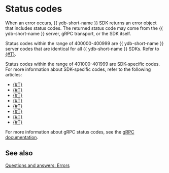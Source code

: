 # Status codes

When an error occurs, {{ ydb-short-name }} SDK returns an error object that includes status codes. The returned status code may come from the {{ ydb-short-name }} server, gRPC transport, or the SDK itself.

Status codes within the range of 400000-400999 are {{ ydb-short-name }} server codes that are identical for all {{ ydb-short-name }} SDKs. Refer to [{#T}](./ydb-status-codes.md).

Status codes within the range of 401000-401999 are SDK-specific codes. For more information about SDK-specific codes, refer to the following articles:

- [{#T}](./cpp-status-codes.md)
- [{#T}](./c-sharp-status-codes.md)
- [{#T}](./go-status-codes.md)
- [{#T}](./java-status-codes.md)
- [{#T}](./nodejs-status-codes.md)
- [{#T}](./php-status-codes.md)
- [{#T}](./python-status-codes.md)
- [{#T}](./rust-status-codes.md)


For more information about gRPC status codes, see the [gRPC documentation](https://grpc.io/docs/guides/status-codes/).

## See also

[Questions and answers: Errors](../../faq/errors.md)


